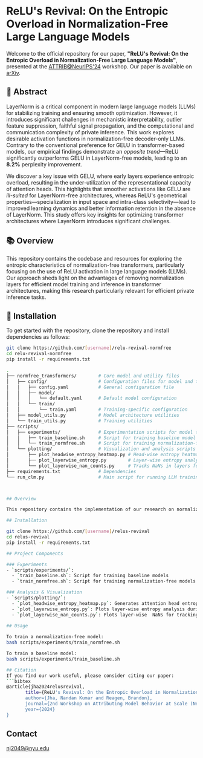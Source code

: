 # ReLU's Revival: On the Entropic Overload in Normalization-Free Large Language Models

Welcome to the official repository for our paper, **"ReLU's Revival: On the Entropic Overload in Normalization-Free Large Language Models"**, presented at the [ATTRIB@NeurIPS'24](https://attrib-workshop.cc/) workshop. Our paper is available on [arXiv](https://arxiv.org/abs/2410.09637).

## 📝 Abstract

LayerNorm is a critical component in modern large language models (LLMs) for stabilizing training and ensuring smooth optimization. However, it introduces significant challenges in mechanistic interpretability, outlier feature suppression, faithful signal propagation, and the computational and communication complexity of private inference. This work explores desirable activation functions in normalization-free decoder-only LLMs. Contrary to the conventional preference for GELU in transformer-based models, our empirical findings demonstrate an _opposite trend_—ReLU significantly outperforms GELU in LayerNorm-free models, leading to an **8.2%** perplexity improvement. 

We discover a key issue with GELU, where early layers experience entropic overload, resulting in the under-utilization of the representational capacity of attention heads. This highlights that smoother activations like GELU are _ill-suited_ for LayerNorm-free architectures, whereas ReLU's geometrical properties—specialization in input space and intra-class selectivity—lead to improved learning dynamics and better information retention in the absence of LayerNorm. This study offers key insights for optimizing transformer architectures where LayerNorm introduces significant challenges.

## 📚 Overview

This repository contains the codebase and resources for exploring the entropic characteristics of normalization-free transformers, particularly focusing on the use of ReLU activation in large language models (LLMs). Our approach sheds light on the advantages of removing normalization layers for efficient model training and inference in transformer architectures, making this research particularly relevant for efficient private inference tasks.

## 🔧 Installation

To get started with the repository, clone the repository and install dependencies as follows:

```bash
git clone https://github.com/[username]/relu-revival-normfree
cd relu-revival-normfree
pip install -r requirements.txt

.
├── normfree_transformers/        # Core model and utility files
│   ├── config/                   # Configuration files for model and training
│   │   ├── config.yaml           # General configuration file
│   │   ├── model/
│   │   │   └── default.yaml      # Default model configuration
│   │   └── train/
│   │       └── train.yaml        # Training-specific configuration
│   ├── model_utils.py            # Model architecture utilities
│   └── train_utils.py            # Training utilities
├── scripts/
│   ├── experiments/              # Experimentation scripts for model training
│   │   ├── train_baseline.sh     # Script for training baseline model
│   │   └── train_normfree.sh     # Script for training normalization-free model
│   └── plotting/                 # Visualization and analysis scripts
│       ├── plot_headwise_entropy_heatmap.py # Head-wise entropy heatmap generator
│       ├── plot_layerwise_entropy.py        # Layer-wise entropy analysis plotter
│       └── plot_layerwise_nan_counts.py     # Tracks NaNs in layers for instability detection
├── requirements.txt              # Dependencies
└── run_clm.py                    # Main script for running LLM training



## Overview

This repository contains the implementation of our research on normalization-free transformers and their entropic behavior. We investigate the role of ReLU activation in large language models without normalization layers.

## Installation

git clone https://github.com/[username]/relus-revival
cd relus-revival
pip install -r requirements.txt

## Project Components

### Experiments
- `scripts/experiments/`:
  - `train_baseline.sh`: Script for training baseline models
  - `train_normfree.sh`: Script for training normalization-free models

### Analysis & Visualization
- `scripts/plotting/`:
  - `plot_headwise_entropy_heatmap.py`: Generates attention head entropy heatmaps for trained networks
  - `plot_layerwise_entropy.py`: Plots layer-wise entropy analysis during pre-training phase
  - `plot_layerwise_nan_counts.py`: Plots layer-wise  NaNs for tracking training instability 
  
## Usage

To train a normalization-free model:
bash scripts/experiments/train_normfree.sh

To train a baseline model:
bash scripts/experiments/train_baseline.sh

## Citation
If you find our work useful, please consider citing our paper:
```bibtex
@article{jha2024relusrevival,
       title={ReLU's Revival: On the Entropic Overload in Normalization-Free Large Language Models},
       author={Jha, Nandan Kumar and Reagen, Brandon},
       journal={2nd Workshop on Attributing Model Behavior at Scale (NeurIPS)},
       year={2024}
}
```
## Contact

nj2049@nyu.edu
